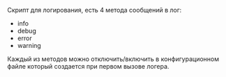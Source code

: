 Скрипт для логирования, есть 4 метода сообщений в лог:
 - info
 - debug
 - error
 - warning

Каждый из методов можно отключить/включить в конфигурационном файле который создается при первом вызове логера.
